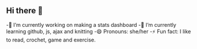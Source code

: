 ## Hi there 👋

-🔭 I’m currently working on making a stats dashboard
-🌱 I’m currently learning github, js, ajax and knitting
-😄 Pronouns: she/her
-⚡ Fun fact: I like to read, crochet, game and exercise.
